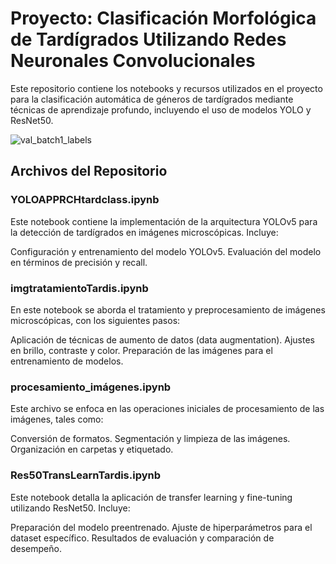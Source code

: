 # Proyecto: Clasificación Morfológica de Tardígrados Utilizando Redes Neuronales Convolucionales
Este repositorio contiene los notebooks y recursos utilizados en el proyecto para la clasificación automática de géneros de tardígrados mediante técnicas de aprendizaje profundo, incluyendo el uso de modelos YOLO y ResNet50.

![val_batch1_labels](https://github.com/user-attachments/assets/2cd2fed8-d809-4daa-8501-4f499bdea47b)



## Archivos del Repositorio
### YOLOAPPRCHtardclass.ipynb
Este notebook contiene la implementación de la arquitectura YOLOv5 para la detección de tardígrados en imágenes microscópicas. Incluye:

Configuración y entrenamiento del modelo YOLOv5.
Evaluación del modelo en términos de precisión y recall.

### imgtratamientoTardis.ipynb
En este notebook se aborda el tratamiento y preprocesamiento de imágenes microscópicas, con los siguientes pasos:

Aplicación de técnicas de aumento de datos (data augmentation).
Ajustes en brillo, contraste y color.
Preparación de las imágenes para el entrenamiento de modelos.


### procesamiento_imágenes.ipynb
Este archivo se enfoca en las operaciones iniciales de procesamiento de las imágenes, tales como:

Conversión de formatos.
Segmentación y limpieza de las imágenes.
Organización en carpetas y etiquetado.


### Res50TransLearnTardis.ipynb
Este notebook detalla la aplicación de transfer learning y fine-tuning utilizando ResNet50. Incluye:

Preparación del modelo preentrenado.
Ajuste de hiperparámetros para el dataset específico.
Resultados de evaluación y comparación de desempeño.
